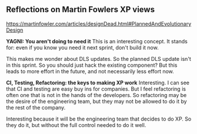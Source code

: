 ## Reflections on Martin Fowlers XP views

https://martinfowler.com/articles/designDead.html#PlannedAndEvolutionaryDesign

**YAGNI: You aren't doing to need it**
This is an interesting concept. It stands for: even if you know you need it next sprint, don't build it now. 

This makes me wonder about DLS updates. So the planned DLS update isn't in this sprint. So you should just hack the existing component? But this leads to more effort in the future, and not necessarily less effort now.

**CI, Testing, Refactoring: the keys to making XP work**
Interesting. I can see that CI and testing are easy buy ins for companies.
But I feel refactoring is often one that is not in the hands of the developers. So refactoring may be the desire of the engineering team, but they may not be allowed to do it by the rest of the company.

Interesting because it will be the engineering team that decides to do XP. So they do it, but without the full control needed to do it well.
